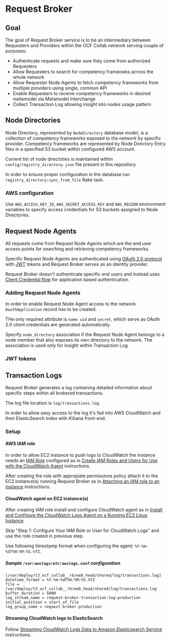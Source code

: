 # Request Broker

## Goal

The goal of Request Broker service is to be an intermediary between Requesters and Providers within the OCF Collab network serving couple of purposes:

* Authenticate requests and make sure they come from authorized Requesters
* Allow Requesters to search for competency frameowks across the whole network
* Allow Requester Node Agents to fetch competency frameworks from multiple providers using single, common API
* Enable Requesters to receive competency frameworks in desired metamodel via Metamodel Interchange
* Collect Transaction Log allowing insight into nodes usage pattern


## Node Directories

Node Directory, represented by `NodeDirectory` database model, is a collection of competency frameworks exposed to the network by specific provider. Competency frameworks are represented by Node Directory Entry files in a specified S3 bucket within configured AWS account.

Current list of node directoties is maintained within `config/registry_directory.json` file present in this repository.

In order to ensure proper configuration in the database run `registry_directory:sync_from_file` Rake task.

### AWS configuration

Use `AWS_ACCESS_KEY_ID`, `AWS_SECRET_ACCESS_KEY` and `AWS_REGION` environment variables to specify access credentials for S3 buckets assigned to Node Directories.


## Request Node Agents

All requests come from Request Node Agents which are the end user access points for searching and retrieving competency frameworks.

Specific Request Node Agents are authenticated using [OAuth 2.0 protocol](https://oauth.net/2/) with [JWT](https://jwt.io/introduction/) tokens and Request Broker serves as an identity provider.

Request Broker doesn't authenticate specific end users and instead uses [Client Credential flow](https://oauth.net/2/grant-types/client-credentials/) for application based authentication.

### Adding Request Node Agents

In order to enable Request Node Agent access to the network `OauthApplication` record has to be created.

THe only required attribute is `name`. `uid` and `secret`, which serve as OAuth 2.0 client credentials are generated automatically.

Specify `node_directory` association if the Request Node Agent belongs to a node member that also exposes its own directory to the network. The association is used only for insight within Transaction Log.

### JWT tokens


## Transaction Logs

Request Broker generates a log containing detailed information about specific steps within all brokered transactions.

The log file location is `log/transactions.log`.

In order to allow easy access to the log it's fed into AWS CloudWatch and then ElasticSearch index with Kibana front-end.

### Setup

#### AWS IAM role

In order to allow EC2 instance to push logs to CloudWatch the instance needs an [IAM Role](https://docs.aws.amazon.com/AWSEC2/latest/UserGuide/iam-roles-for-amazon-ec2.html) configured as in [Create IAM Roles and Users for Use with the CloudWatch Agent](https://docs.aws.amazon.com/AmazonCloudWatch/latest/monitoring/create-iam-roles-for-cloudwatch-agent.html) instructions.

After creating the role with appropiate permissions policy attach it to the EC2 instance(s) running Request Broker as in [Attaching an IAM role to an instance](https://docs.aws.amazon.com/AWSEC2/latest/UserGuide/iam-roles-for-amazon-ec2.html#attach-iam-role) instructions.

#### CloudWatch agent on EC2 instance(s)

After creating IAM role install and configure CloudWatch agent as in [Install and Configure the CloudWatch Logs Agent on a Running EC2 Linux Instance](https://docs.aws.amazon.com/AmazonCloudWatch/latest/logs/QuickStartEC2Instance.html).

Skip "Step 1: Configure Your IAM Role or User for CloudWatch Logs" and use the role created in previous step.

Use following timestamp format when configuring the agent: `%Y-%m-%dT%H:%M:%S.%fZ`.

##### Sample `/var/awslogs/etc/awslogs.conf` configuration

```
[/var/deploy/t3_ocf_collab__rb/web_head/shared/log/transactions.log]
datetime_format = %Y-%m-%dT%H:%M:%S.%fZ
file = /var/deploy/t3_ocf_collab__rb/web_head/shared/log/transactions.log
buffer_duration = 5000
log_stream_name = request-broker-transaction-log-production
initial_position = start_of_file
log_group_name = request-broker-production
```

#### Streaming CloudWatch logs to ElasticSearch

Follow [Streaming CloudWatch Logs Data to Amazon Elasticsearch Service](https://docs.aws.amazon.com/AmazonCloudWatch/latest/logs/CWL_ES_Stream.html) instructions.
